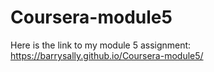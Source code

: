 # Coursera-module5
Here is the link to my module 5 assignment: https://barrysally.github.io/Coursera-module5/
